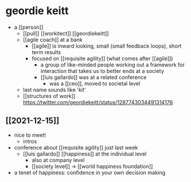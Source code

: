# geordie keitt

- a [[person]]
  - [[pull]] [[workitect]] [[geordiekeitt]]
  - [[agile coach]] at a bank
    - [[agile]] is inward looking, small (small feedback loops), short term results
    - focused on [[requisite agility]] (what comes after [[agile]])
      - a group of like-minded people working out a framework for interaction that takes us to better ends at a society
      - [[luis gallardo]] was at a related conference
        - was a [[ceo]], moved to societal level
  - last name sounds like 'kit'
  - [[structures of work]] https://twitter.com/geordiekeitt/status/1287743034491314176

## [[2021-12-15]]
- nice to meet!
  - intros
- conference about [[requisite agility]] just last week
  - [[luis gallardo]] [[happiness]] at the individual level
    - also at company level
    - [[society level]] -> [[world happiness foundation]]
- a tenet of happiness: confidence in your own decision making

